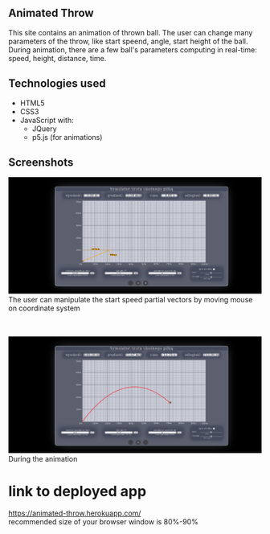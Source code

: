 ## Animated Throw
This site contains an animation of thrown ball. The user can change many parameters of the throw, like start speend, angle, start height of the ball. During animation, there are a few ball's parameters computing in real-time: speed, height, distance, time.
## Technologies used
- HTML5
- CSS3
- JavaScript with:
	- JQuery
	- p5.js (for animations)
## Screenshots
![Alt_text](/img/screenshots/Screenshot_throw_prepare.png)
The user can manipulate the start speed partial vectors by moving mouse on coordinate system<br><br><br>

![Alt_text](/img/screenshots/Screenshot_animation.png)
During the animation

# link to deployed app
https://animated-throw.herokuapp.com/ <br>
recommended size of your browser window is 80%-90%
